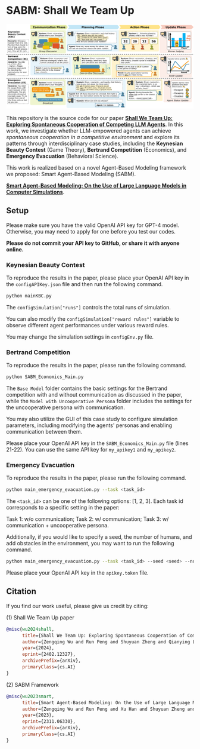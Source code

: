 # SABM: Shall We Team Up

![Workflow](https://github.com/wuzengqing001225/SABM_ShallWeTalk/blob/main/IMG/workflow_overview.jpg?raw=true)

This repository is the source code for our paper **[Shall We Team Up: Exploring Spontaneous Cooperation of Competing LLM Agents](https://arxiv.org/abs/2402.12327)**. In this work, we investigate whether LLM-empowered agents can achieve *spontaneous cooperation in a competitive environment* and explore its patterns through interdisciplinary case studies, including the **Keynesian Beauty Contest** (Game Theory), **Bertrand Competition** (Economics), and **Emergency Evacuation** (Behavioral Science).

This work is realized based on a novel Agent-Based Modeling framework we proposed: Smart Agent-Based Modeling (SABM).

**[Smart Agent-Based Modeling: On the Use of Large Language Models in Computer Simulations](https://arxiv.org/abs/2311.06330)**.

## Setup

Please make sure you have the valid OpenAI API key for GPT-4 model. Otherwise, you may need to apply for one before you test our codes.

**Please do not commit your API key to GitHub, or share it with anyone online.**

### Keynesian Beauty Contest

To reproduce the results in the paper, please place your OpenAI API key in the ```configAPIKey.json``` file and then run the following command.

```bash
python mainKBC.py
```

The `configSimulation["runs"]` controls the total runs of simulation.

You can also modify the `configSimulation["reward rules"]` variable to observe different agent performances under various reward rules.

You may change the simulation settings in ```configEnv.py``` file.

### Bertrand Competition

To reproduce the results in the paper, please run the following command.

```bash
python SABM_Economics_Main.py
```

The ```Base Model``` folder contains the basic settings for the Bertrand competition with and without communication as discussed in the paper, while the ```Model with Uncooperative Persona``` folder includes the settings for the uncooperative persona with communication.

You may also utilize the GUI of this case study to configure simulation parameters, including modifying the agents' personas and enabling communication between them.

Please place your OpenAI API key in the ```SABM_Economics_Main.py``` file (lines 21-22). You can use the same API key for ```my_apikey1``` and ```my_apikey2```.


### Emergency Evacuation

To reproduce the results in the paper, please run the following command.

```bash
python main_emergency_evacuation.py --task <task_id>
```

The `<task_id>` can be one of the following options: [1, 2, 3]. Each task id corresponds to a specific setting in the paper:

Task 1: w/o communication; Task 2: w/ communication; Task 3: w/ communication + uncooperative persona.

Additionally, if you would like to specify a seed, the number of humans, and add obstacles in the environment, you may want to run the following command.

```bash
python main_emergency_evacuation.py --task <task_id> --seed <seed> --num_humans <num_humans> --need_obstacle
```

Please place your OpenAI API key in the ```apikey.token``` file.

## Citation

If you find our work useful, please give us credit by citing:

(1) Shall We Team Up paper
```bibtex
@misc{wu2024shall,
      title={Shall We Team Up: Exploring Spontaneous Cooperation of Competing LLM Agents}, 
      author={Zengqing Wu and Run Peng and Shuyuan Zheng and Qianying Liu and Xu Han and Brian Inhyuk Kwon and Makoto Onizuka and Shaojie Tang and Chuan Xiao},
      year={2024},
      eprint={2402.12327},
      archivePrefix={arXiv},
      primaryClass={cs.AI}
}
```

(2) SABM Framework
```bibtex
@misc{wu2023smart,
      title={Smart Agent-Based Modeling: On the Use of Large Language Models in Computer Simulations}, 
      author={Zengqing Wu and Run Peng and Xu Han and Shuyuan Zheng and Yixin Zhang and Chuan Xiao},
      year={2023},
      eprint={2311.06330},
      archivePrefix={arXiv},
      primaryClass={cs.AI}
}
```
